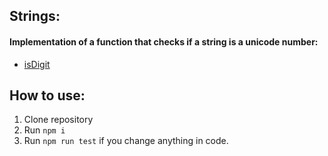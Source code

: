 ## Strings:

#### Implementation of a function that checks if a string is a unicode number:
- [isDigit](https://github.com/Kirill-Mukhortov/strings/tree/main/isDigit)

## How to use:

1. Clone repository
2. Run `npm i`
3. Run `npm run test` if you change anything in code.
